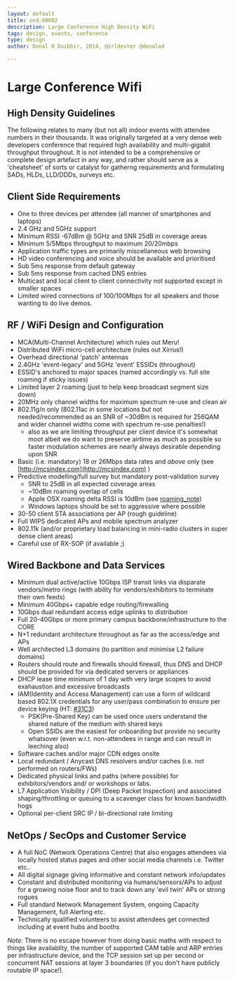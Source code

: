 ```yaml
---
layout: default
title: ond-00002
description: Large Conference High Density WiFi
tags: design, events, conference
type: design
author: Donal O Duibhir, 2014, @irldexter @donalod

---
```

# Large Conference Wifi

## High Density Guidelines

The following relates to many (but not all) indoor events with attendee numbers in their thousands. It was originally targeted at a very dense web developers conference that required high availability and multi-gigabit throughput throughout. It is not intended to be a comprehensive or complete design artefact in any way, and rather should serve as a 'cheatsheet' of sorts or catalyst for gatherng requirements and formulating SADs, HLDs, LLD/DDDs, surveys etc.

## Client Side Requirements
- One to three devices per attendee (all manner of smartphones and laptops)
- 2.4 GHz and 5GHz support
- Minimum RSSI -67dBm @ 5GHz and SNR 25dB in coverage areas
- Minimum 5/5Mbps throughput to maximum 20/20mbps
- Application traffic types are primarily miscellaneous web browsing
- HD video conferencing and voice should be available and prioritised
- Sub 5ms response from default gateway
- Sub 5ms response from cached DNS entries
- Multicast and local client to client connectivity not supported except in smaller spaces
- Limited wired connections of 100/100Mbps for all speakers and those wanting to do live demos.

## RF / WiFi Design and Configuration
- MCA(Multi-Channel Architecture) which rules out Meru!
- Distributed WiFi micro-cell architecture (rules out Xirrus!)
- Overhead directional 'patch' antennas
- 2.4GHz 'event-legacy' and 5GHz 'event' ESSIDs (throughout)
- ESSID's anchored to major spaces (named accordingly vs. full site roaming if sticky issues)
- Limited layer 2 roaming (just to help keep broadcast segment size down)
- 20MHz only channel widths for maximum spectrum re-use and clean air
- 802.11g/n only (802.11ac in some locations but not needed/recommended as an SNR of ~30dBm is required for 256QAM and wider channel widths come with spectrum re-use penalties!)
  * also as we are limiting throughput per client device it's somewhat moot albeit we do want to preserve airtime as much as possible so faster modulation schemes are nearly always desirable depending upon SNR
- Basic (i.e. mandatory) 18 or 26Mbps data rates and *above* only (see [http://mcsindex.com](http://mcsindex.com) )
- Predictive modelling/full survey but mandatory post-validation survey
  * SNR to 25dB in all expected coverage areas
  * ~10dBm roaming overlap of cells 
  * Apple OSX roaming delta RSSI is 10dBm (see [roaming_note](https://gist.github.com/donalod/3e0885dcc5c786b8538e))
  * Windows laptops should be set to aggressive where possible
- 30-50 client STA associations per AP (rough guideline)
- Full WIPS dedicated APs and mobile spectrum analyzer
- 802.11k (and/or proprietary load balancing in mini-radio clusters in super dense client areas)
- Careful use of RX-SOP (if available ;)

## Wired Backbone and Data Services
- Minimum dual active/active 10Gbps ISP transit links via disparate vendors/metro rings (with ability for vendors/exhibitors to terminate their own feeds)
- Minimum 40Gbps+ capable edge routing/firewalling
- 10Gbps dual redundant access edge uplinks to distribution
- Full 20-40Gbps or more primary campus backbone/infrastructure to the CORE
- N+1 redundant architecture throughout as far as the access/edge and APs
- Well architected L3 domains (to partition and minimise L2 failure domains)
- Routers should route and firewalls should firewall, thus DNS and DHCP should be provided for via dedicated servers or appliances 
- DHCP lease time minimum of 1 day with very large scopes to avoid exahaustion and excessive broadcasts
- IAM(Identity and Access Management) can use a form of wildcard based 802.1X credentials for any user/pass combination to ensure per device keying (HT: [#31C3](http://events.ccc.de/congress/2014/wiki/Static:Network#WPA2_802.1X.2C_encryption))
  * PSK(Pre-Shared Key) can be used once users understand the shared nature of the medium with shared keys
  * Open SSIDs are the easiest for onboarding but provide no security whatsover (even w.r.t. non-attendees in range and can result in leeching also)
- Software caches and/or major CDN edges onsite
- Local redundant / Anycast DNS resolvers and/or caches (i.e. not performed on routers/FWs)
- Dedicated physical links and paths (where possible) for exhibitors/vendors and/ or workshops or labs.
- L7 Application Visibility / DPI (Deep Packet Inspection) and associated shaping/throttling or queuing to a scavenger class for known bandwidth hogs
- Optional per-client SRC IP / bi-directional rate limiting

## NetOps / SecOps and Customer Service
- A full NoC (Network Operations Centre) that also engages attendees via locally hosted status pages and other social media channels i.e. Twitter etc..
- All digital signage giving informative and constant network info/updates
- Constant and distributed monitoring via humans/sensors/APs to adjust for a growing noise floor and to track down any 'evil twin' APs or strong rogues
- Full standard Network Management System, ongoing Capacity Management, full Alerting etc.
- Technically qualified volunteers to assist attendees get connected including at event hubs and booths

*Note:* There is no escape however from doing basic maths with respect to things like availablity, the number of supported CAM table and ARP entries per infrastructure device, and the TCP session set up per second or concurrent NAT sessions at layer 3 boundaries (if you don't have publicly routable IP space!).